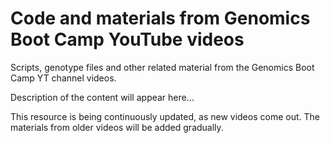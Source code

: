 # Code and materials from Genomics Boot Camp YouTube videos

Scripts, genotype files and other related material from the Genomics Boot Camp YT channel videos.

Description of the content will appear here...

This resource is being continuously updated, as new videos come out.
The materials from older videos will be added gradually.

